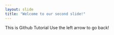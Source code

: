 ```yaml
---
layout: slide
title: "Welcome to our second slide!"
---
```

This is Github Tutorial
Use the left arrow to go back!
